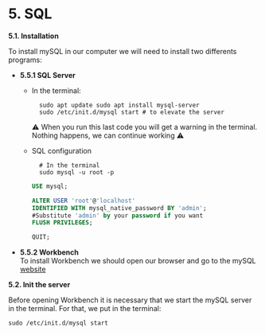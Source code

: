 # 5. SQL

**5.1. Installation**

To install mySQL in our computer we will need to install two differents programs: 

- **5.5.1 SQL Server**  

    - In the terminal: 

            sudo apt update sudo apt install mysql-server
            sudo /etc/init.d/mysql start # to elevate the server
    
        ⚠️ When you run this last code you will get a warning in the terminal. Nothing happens, we can continue working ⚠️ 
    - SQL configuration

            # In the terminal
            sudo mysql -u root -p

        ```SQL
        USE mysql; 

        ALTER USER 'root'@'localhost' 
        IDENTIFIED WITH mysql_native_password BY 'admin';
        #Substitute 'admin' by your password if you want
        FLUSH PRIVILEGES; 
        
        QUIT;
        ```

- **5.5.2 Workbench**   
    To install Workbench we should open our browser and go to the mySQL [website](https://dev.mysql.com/downloads/workbench/)

**5.2. Init the server**

Before opening Workbench it is necessary that we start the mySQL server in the terminal. For that, we put in the terminal:

    sudo /etc/init.d/mysql start